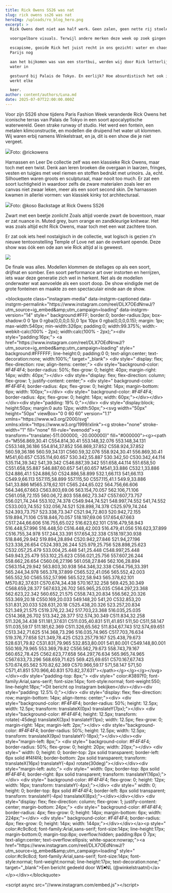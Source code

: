```yaml
---
title: Rick Owens SS26 was nat
slug: rick owens ss26 was nat
heroImg: /uploads/ro_blog_hero.png
excerpt: >
  Rick Owens doet niet aan half werk. Geen zalen, geen nette rij stoelen, geen 

  voorspelbare visuals. Terwijl andere merken deze week op zoek gingen naar 

  escapisme, gooide Rick het juist recht in ons gezicht: water en chaos. Terwijl
  Parijs nog 

  aan het bijkomen was van een stortbui, werden wij door Rick letterlijk het
  water in 

  gestuurd bij Palais de Tokyo. En eerlijk? Hoe absurdistisch het ook is, het
  werkt elke 

  keer.
author: content/authors/Luna.md
date: 2025-07-07T22:00:00.000Z
---
```


Voor zijn SS26 show tijdens Paris Fashion Week veranderde Rick Owens het iconische 
terras van Palais de Tokyo in een soort apocalyptische waterwereld. Geen strake 
runway of studio. Het werd een fontein, een metalen klimconstructie, en modellen die 
druipend het water uit klommen. Wij waren erbij namens Winkelstraat, en ja, dit is een 
show die je niet vergeet.  


![](/uploads/RO_Blog_foto1.png)Foto: @rickowens  


Harnassen en Leer 
De collectie zelf was een klassieke Rick Owens, maar toch met een twist. Denk aan 
leren broeken die overgaan in laarzen, fringes, vesten en tuigjes met veel riemen en 
stoffen bedrukt met urinoirs. Ja, echt. 
Silhouetten waren groots en sculpturaal, maar nooit too much. Er zat een soort 
luchtigheid in waardoor zelfs de zware materialen zoals leer en canvas niet zwaar 
leken, meer als een soort second skin. De harnassen kwamen in allerlei vormen: van 
klassiek kinky tot architecturaal.  


![](/uploads/RO_Blog_foto3.png)Foto: @koso Backstage at Rick Owens SS26 


Zwart met een beetje zonlicht 
Zoals altijd voerde zwart de boventoon, maar er zat nuance in. Muted grey, burn orange 
en zandkleurige knitwear. Het was zoals altijd echt Rick Owens, maar toch met een wat 
zachtere toon. 


Er zat ook iets heel nostalgisch in de collectie, wat logisch is gezien z’n nieuwe 
tentoonstelling Temple of Love net aan de overkant opende. Deze show was óók een 
ode aan wie Rick altijd al is geweest.  


![](/uploads/RO_blog_foto2.png)

De finale was alles. Modellen klommen de stellages op als een soort, drijfnat en 
somber. Een soort performance art over instorten en herrijzen, iets waar deze generatie 
zich wel in herkent. Net als de modellen onderwater wat aanvoelde als een soort doop. 
De show eindigde met de grote fonteinen en maakte zo een spectaculair einde aan de 
show.

\<blockquote class="instagram-media" data-instgrm-captioned data-instgrm-permalink="https\://www\.instagram.com/reel/DLX7OEdNnwJ/?utm\_source=ig\_embed\&amp;utm\_campaign=loading" data-instgrm-version="14" style=" background:#FFF; border:0; border-radius:3px; box-shadow:0 0 1px 0 rgba(0,0,0,0.5),0 1px 10px 0 rgba(0,0,0,0.15); margin: 1px; max-width:540px; min-width:326px; padding:0; width:99.375%; width:-webkit-calc(100% - 2px); width:calc(100% - 2px);">\<div style="padding:16px;"> \<a href="https\://www\.instagram.com/reel/DLX7OEdNnwJ/?utm\_source=ig\_embed\&amp;utm\_campaign=loading" style=" background:#FFFFFF; line-height:0; padding:0 0; text-align:center; text-decoration:none; width:100%;" target="\_blank"> \<div style=" display: flex; flex-direction: row; align-items: center;"> \<div style="background-color: #F4F4F4; border-radius: 50%; flex-grow: 0; height: 40px; margin-right: 14px; width: 40px;">\</div> \<div style="display: flex; flex-direction: column; flex-grow: 1; justify-content: center;"> \<div style=" background-color: #F4F4F4; border-radius: 4px; flex-grow: 0; height: 14px; margin-bottom: 6px; width: 100px;">\</div> \<div style=" background-color: #F4F4F4; border-radius: 4px; flex-grow: 0; height: 14px; width: 60px;">\</div>\</div>\</div>\<div style="padding: 19% 0;">\</div> \<div style="display:block; height:50px; margin:0 auto 12px; width:50px;">\<svg width="50px" height="50px" viewBox="0 0 60 60" version="1.1" xmlns="https\://www\.w3.org/2000/svg" xmlns:xlink="https\://www\.w3.org/1999/xlink">\<g stroke="none" stroke-width="1" fill="none" fill-rule="evenodd">\<g transform="translate(-511.000000, -20.000000)" fill="#000000">\<g>\<path d="M556.869,30.41 C554.814,30.41 553.148,32.076 553.148,34.131 C553.148,36.186 554.814,37.852 556.869,37.852 C558.924,37.852 560.59,36.186 560.59,34.131 C560.59,32.076 558.924,30.41 556.869,30.41 M541,60.657 C535.114,60.657 530.342,55.887 530.342,50 C530.342,44.114 535.114,39.342 541,39.342 C546.887,39.342 551.658,44.114 551.658,50 C551.658,55.887 546.887,60.657 541,60.657 M541,33.886 C532.1,33.886 524.886,41.1 524.886,50 C524.886,58.899 532.1,66.113 541,66.113 C549.9,66.113 557.115,58.899 557.115,50 C557.115,41.1 549.9,33.886 541,33.886 M565.378,62.101 C565.244,65.022 564.756,66.606 564.346,67.663 C563.803,69.06 563.154,70.057 562.106,71.106 C561.058,72.155 560.06,72.803 558.662,73.347 C557.607,73.757 556.021,74.244 553.102,74.378 C549.944,74.521 548.997,74.552 541,74.552 C533.003,74.552 532.056,74.521 528.898,74.378 C525.979,74.244 524.393,73.757 523.338,73.347 C521.94,72.803 520.942,72.155 519.894,71.106 C518.846,70.057 518.197,69.06 517.654,67.663 C517.244,66.606 516.755,65.022 516.623,62.101 C516.479,58.943 516.448,57.996 516.448,50 C516.448,42.003 516.479,41.056 516.623,37.899 C516.755,34.978 517.244,33.391 517.654,32.338 C518.197,30.938 518.846,29.942 519.894,28.894 C520.942,27.846 521.94,27.196 523.338,26.654 C524.393,26.244 525.979,25.756 528.898,25.623 C532.057,25.479 533.004,25.448 541,25.448 C548.997,25.448 549.943,25.479 553.102,25.623 C556.021,25.756 557.607,26.244 558.662,26.654 C560.06,27.196 561.058,27.846 562.106,28.894 C563.154,29.942 563.803,30.938 564.346,32.338 C564.756,33.391 565.244,34.978 565.378,37.899 C565.522,41.056 565.552,42.003 565.552,50 C565.552,57.996 565.522,58.943 565.378,62.101 M570.82,37.631 C570.674,34.438 570.167,32.258 569.425,30.349 C568.659,28.377 567.633,26.702 565.965,25.035 C564.297,23.368 562.623,22.342 560.652,21.575 C558.743,20.834 556.562,20.326 553.369,20.18 C550.169,20.033 549.148,20 541,20 C532.853,20 531.831,20.033 528.631,20.18 C525.438,20.326 523.257,20.834 521.349,21.575 C519.376,22.342 517.703,23.368 516.035,25.035 C514.368,26.702 513.342,28.377 512.574,30.349 C511.834,32.258 511.326,34.438 511.181,37.631 C511.035,40.831 511,41.851 511,50 C511,58.147 511.035,59.17 511.181,62.369 C511.326,65.562 511.834,67.743 512.574,69.651 C513.342,71.625 514.368,73.296 516.035,74.965 C517.703,76.634 519.376,77.658 521.349,78.425 C523.257,79.167 525.438,79.673 528.631,79.82 C531.831,79.965 532.853,80.001 541,80.001 C549.148,80.001 550.169,79.965 553.369,79.82 C556.562,79.673 558.743,79.167 560.652,78.425 C562.623,77.658 564.297,76.634 565.965,74.965 C567.633,73.296 568.659,71.625 569.425,69.651 C570.167,67.743 570.674,65.562 570.82,62.369 C570.966,59.17 571,58.147 571,50 C571,41.851 570.966,40.831 570.82,37.631">\</path>\</g>\</g>\</g>\</svg>\</div>\<div style="padding-top: 8px;"> \<div style=" color:#3897f0; font-family:Arial,sans-serif; font-size:14px; font-style:normal; font-weight:550; line-height:18px;">Dit bericht op Instagram bekijken\</div>\</div>\<div style="padding: 12.5% 0;">\</div> \<div style="display: flex; flex-direction: row; margin-bottom: 14px; align-items: center;">\<div> \<div style="background-color: #F4F4F4; border-radius: 50%; height: 12.5px; width: 12.5px; transform: translateX(0px) translateY(7px);">\</div> \<div style="background-color: #F4F4F4; height: 12.5px; transform: rotate(-45deg) translateX(3px) translateY(1px); width: 12.5px; flex-grow: 0; margin-right: 14px; margin-left: 2px;">\</div> \<div style="background-color: #F4F4F4; border-radius: 50%; height: 12.5px; width: 12.5px; transform: translateX(9px) translateY(-18px);">\</div>\</div>\<div style="margin-left: 8px;"> \<div style=" background-color: #F4F4F4; border-radius: 50%; flex-grow: 0; height: 20px; width: 20px;">\</div> \<div style=" width: 0; height: 0; border-top: 2px solid transparent; border-left: 6px solid #f4f4f4; border-bottom: 2px solid transparent; transform: translateX(16px) translateY(-4px) rotate(30deg)">\</div>\</div>\<div style="margin-left: auto;"> \<div style=" width: 0px; border-top: 8px solid #F4F4F4; border-right: 8px solid transparent; transform: translateY(16px);">\</div> \<div style=" background-color: #F4F4F4; flex-grow: 0; height: 12px; width: 16px; transform: translateY(-4px);">\</div> \<div style=" width: 0; height: 0; border-top: 8px solid #F4F4F4; border-left: 8px solid transparent; transform: translateY(-4px) translateX(8px);">\</div>\</div>\</div> \<div style="display: flex; flex-direction: column; flex-grow: 1; justify-content: center; margin-bottom: 24px;"> \<div style=" background-color: #F4F4F4; border-radius: 4px; flex-grow: 0; height: 14px; margin-bottom: 6px; width: 224px;">\</div> \<div style=" background-color: #F4F4F4; border-radius: 4px; flex-grow: 0; height: 14px; width: 144px;">\</div>\</div>\</a>\<p style=" color:#c9c8cd; font-family:Arial,sans-serif; font-size:14px; line-height:17px; margin-bottom:0; margin-top:8px; overflow:hidden; padding:8px 0 7px; text-align:center; text-overflow:ellipsis; white-space:nowrap;">\<a href="https\://www\.instagram.com/reel/DLX7OEdNnwJ/?utm\_source=ig\_embed\&amp;utm\_campaign=loading" style=" color:#c9c8cd; font-family:Arial,sans-serif; font-size:14px; font-style:normal; font-weight:normal; line-height:17px; text-decoration:none;" target="\_blank">Een bericht gedeeld door WS◾️NL (@winkelstraatnl)\</a>\</p>\</div>\</blockquote>

\<script async src="//www\.instagram.com/embed.js">\</script>
